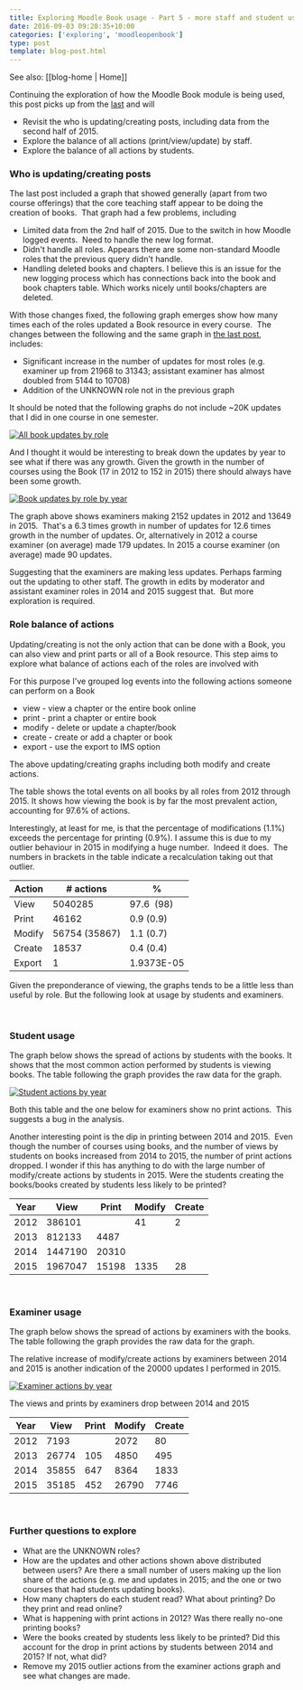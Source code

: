 ```yaml
---
title: Exploring Moodle Book usage - Part 5 - more staff and student use
date: 2016-09-03 09:28:35+10:00
categories: ['exploring', 'moodleopenbook']
type: post
template: blog-post.html
---
```


See also: [[blog-home | Home]]

Continuing the exploration of how the Moodle Book module is being used, this post picks up from the [last](/blog2/2016/08/23/exploring-moodle-book-usage-part-4-students-and-initial-use/) and will

- Revisit the who is updating/creating posts, including data from the second half of 2015.
- Explore the balance of all actions (print/view/update) by staff.
- Explore the balance of all actions by students.

### Who is updating/creating posts

The last post included a graph that showed generally (apart from two course offerings) that the core teaching staff appear to be doing the creation of books.  That graph had a few problems, including

- Limited data from the 2nd half of 2015. Due to the switch in how Moodle logged events.  Need to handle the new log format.
- Didn't handle all roles. Appears there are some non-standard Moodle roles that the previous query didn't handle.
- Handling deleted books and chapters. I believe this is an issue for the new logging process which has connections back into the book and book chapters table. Which works nicely until books/chapters are deleted.

With those changes fixed, the following graph emerges show how many times each of the roles updated a Book resource in every course.  The changes between the following and the same graph in [the last post](/blog2/2016/08/23/exploring-moodle-book-usage-part-4-students-and-initial-use/), includes:

- Significant increase in the number of updates for most roles (e.g. examiner up from 21968 to 31343; assistant examiner has almost doubled from 5144 to 10708)
- Addition of the UNKNOWN role not in the previous graph

It should be noted that the following graphs do not include ~20K updates that I did in one course in one semester.

[![All book updates by role](images/29114140780_dd02bb63ab.jpg)](https://www.flickr.com/photos/david_jones/29114140780/in/dateposted-public/ "All book updates by role")

And I thought it would be interesting to break down the updates by year to see what if there was any growth. Given the growth in the number of courses using the Book (17 in 2012 to 152 in 2015) there should always have been some growth.

[![Book updates by role by year](images/29402519415_70efc9bdbc.jpg)](https://www.flickr.com/photos/david_jones/29402519415/in/dateposted-public/ "Book updates by role by year")

The graph above shows examiners making 2152 updates in 2012 and 13649 in 2015.  That's a 6.3 times growth in number of updates for 12.6 times growth in the number of updates. Or, alternatively in 2012 a course examiner (on average) made 179 updates. In 2015 a course examiner (on average) made 90 updates.

Suggesting that the examiners are making less updates. Perhaps farming out the updating to other staff. The growth in edits by moderator and assistant examiner roles in 2014 and 2015 suggest that.  But more exploration is required.

### Role balance of actions

Updating/creating is not the only action that can be done with a Book, you can also view and print parts or all of a Book resource. This step aims to explore what balance of actions each of the roles are involved with

For this purpose I've grouped log events into the following actions someone can perform on a Book

- view - view a chapter or the entire book online
- print - print a chapter or entire book
- modify - delete or update a chapter/book
- create - create or add a chapter or book
- export - use the export to IMS option

The above updating/creating graphs including both modify and create actions.

The table shows the total events on all books by all roles from 2012 through 2015. It shows how viewing the book is by far the most prevalent action, accounting for 97.6% of actions.

Interestingly, at least for me, is that the percentage of modifications (1.1%) exceeds the percentage for printing (0.9%). I assume this is due to my outlier behaviour in 2015 in modifying a huge number.  Indeed it does.  The numbers in brackets in the table indicate a recalculation taking out that outlier.

| Action | \# actions | % |
| --- | --- | --- |
| View | 5040285 | 97.6  (98) |
| Print | 46162 | 0.9 (0.9) |
| Modify | 56754 (35867) | 1.1 (0.7) |
| Create | 18537 | 0.4 (0.4) |
| Export | 1 | 1.9373E-05 |

Given the preponderance of viewing, the graphs tends to be a little less than useful by role. But the following look at usage by students and examiners.

 

### Student usage

The graph below shows the spread of actions by students with the books. It shows that the most common action performed by students is viewing books. The table following the graph provides the raw data for the graph.

[![Student actions by year](images/29379151786_8fe5854ac6.jpg)](https://www.flickr.com/photos/david_jones/29379151786/in/dateposted-public/ "Student actions by year")

Both this table and the one below for examiners show no print actions.  This suggests a bug in the analysis.

Another interesting point is the dip in printing between 2014 and 2015.  Even though the number of courses using books, and the number of views by students on books increased from 2014 to 2015, the number of print actions dropped. I wonder if this has anything to do with the large number of modify/create actions by students in 2015. Were the students creating the books/books created by students less likely to be printed?

| Year | View | Print | Modify | Create |
| --- | --- | --- | --- | --- |
| 2012 | 386101 |  | 41 | 2 |
| 2013 | 812133 | 4487 |  |  |
| 2014 | 1447190 | 20310 |  |  |
| 2015 | 1967047 | 15198 | 1335 | 28 |

 

### Examiner usage

The graph below shows the spread of actions by examiners with the books. The table following the graph provides the raw data for the graph.

The relative increase of modify/create actions by examiners between 2014 and 2015 is another indication of the 20000 updates I performed in 2015.

[![Examiner actions by year](images/29379150796_fc4a2168b0.jpg)](https://www.flickr.com/photos/david_jones/29379150796/in/dateposted-public/ "Examiner actions by year")

The views and prints by examiners drop between 2014 and 2015

| Year | View | Print | Modify | Create |
| --- | --- | --- | --- | --- |
| 2012 | 7193 |  | 2072 | 80 |
| 2013 | 26774 | 105 | 4850 | 495 |
| 2014 | 35855 | 647 | 8364 | 1833 |
| 2015 | 35185 | 452 | 26790 | 7746 |

 

### Further questions to explore

- What are the UNKNOWN roles?
- How are the updates and other actions shown above distributed between users? Are there a small number of users making up the lion share of the actions (e.g. me and updates in 2015; and the one or two courses that had students updating books).
- How many chapters do each student read? What about printing? Do they print and read online?
- What is happening with print actions in 2012? Was there really no-one printing books?
- Were the books created by students less likely to be printed? Did this account for the drop in print actions by students between 2014 and 2015? If not, what did?
- Remove my 2015 outlier actions from the examiner actions graph and see what changes are made.